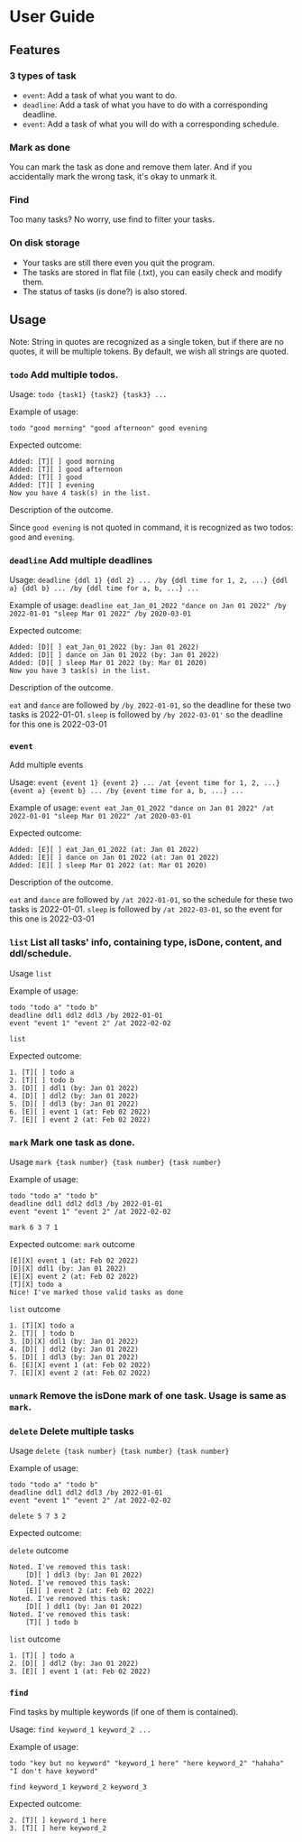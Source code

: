 # User Guide

## Features 

### 3 types of task
- `event`: Add a task of what you want to do.
- `deadline`: Add a task of what you have to do with a corresponding deadline.
- `event`: Add a task of what you will do with a corresponding schedule.

### Mark as done
You can mark the task as done and remove them later. And if you accidentally mark the wrong task, it's okay to unmark it.

### Find
Too many tasks? No worry, use find to filter your tasks.

### On disk storage
- Your tasks are still there even you quit the program.
- The tasks are stored in flat file (.txt), you can easily check and modify them.
- The status of tasks (is done?) is also stored.

### 
## Usage
Note: String in quotes are recognized as a single token, but if there are no quotes, it will be multiple tokens. By default, we wish all strings are quoted.

### `todo` Add multiple todos.

Usage:
`todo {task1} {task2} {task3} ...`

Example of usage: 

`todo "good morning" "good afternoon" good evening `

Expected outcome:
```
Added: [T][ ] good morning
Added: [T][ ] good afternoon
Added: [T][ ] good
Added: [T][ ] evening
Now you have 4 task(s) in the list.
```

Description of the outcome.

Since `good evening` is not quoted in command, it is recognized as two todos: `good` and `evening`.

### `deadline` Add multiple deadlines
Usage: `deadline {ddl 1} {ddl 2} ... /by {ddl time for 1, 2, ...} {ddl a} {ddl b} ... /by {ddl time for a, b, ...} ...`

Example of usage:
`deadline eat_Jan_01_2022 "dance on Jan 01 2022" /by 2022-01-01 "sleep Mar 01 2022" /by 2020-03-01`

Expected outcome:
```
Added: [D][ ] eat_Jan_01_2022 (by: Jan 01 2022)
Added: [D][ ] dance on Jan 01 2022 (by: Jan 01 2022)
Added: [D][ ] sleep Mar 01 2022 (by: Mar 01 2020)
Now you have 3 task(s) in the list.
```

Description of the outcome.

`eat` and `dance` are followed by `/by 2022-01-01`, so the deadline for these two tasks is 2022-01-01.
`sleep` is followed by `/by 2022-03-01'` so the deadline for this one is 2022-03-01

### `event`
Add multiple events

Usage: `event {event 1} {event 2} ... /at {event time for 1, 2, ...} {event a} {event b} ... /by {event time for a, b, ...} ...`

Example of usage:
`event eat_Jan_01_2022 "dance on Jan 01 2022" /at 2022-01-01 "sleep Mar 01 2022" /at 2020-03-01`

Expected outcome:
```
Added: [E][ ] eat_Jan_01_2022 (at: Jan 01 2022)
Added: [E][ ] dance on Jan 01 2022 (at: Jan 01 2022)
Added: [E][ ] sleep Mar 01 2022 (at: Mar 01 2020)
```

Description of the outcome.

`eat` and `dance` are followed by `/at 2022-01-01`, so the schedule for these two tasks is 2022-01-01.
`sleep` is followed by `/at 2022-03-01`, so the event for this one is 2022-03-01

### `list` List all tasks' info, containing type, isDone, content, and ddl/schedule.

Usage `list`

Example of usage:

```
todo "todo a" "todo b"
deadline ddl1 ddl2 ddl3 /by 2022-01-01
event "event 1" "event 2" /at 2022-02-02
```
```
list
```

Expected outcome:
```
1. [T][ ] todo a
2. [T][ ] todo b
3. [D][ ] ddl1 (by: Jan 01 2022)
4. [D][ ] ddl2 (by: Jan 01 2022)
5. [D][ ] ddl3 (by: Jan 01 2022)
6. [E][ ] event 1 (at: Feb 02 2022)
7. [E][ ] event 2 (at: Feb 02 2022)
```

### `mark` Mark one task as done.

Usage `mark {task number} {task number} {task number}`

Example of usage:
```
todo "todo a" "todo b"
deadline ddl1 ddl2 ddl3 /by 2022-01-01
event "event 1" "event 2" /at 2022-02-02
```
`mark 6 3 7 1`

Expected outcome:
`mark` outcome
```
[E][X] event 1 (at: Feb 02 2022)
[D][X] ddl1 (by: Jan 01 2022)
[E][X] event 2 (at: Feb 02 2022)
[T][X] todo a
Nice! I've marked those valid tasks as done
```

`list` outcome
```=
1. [T][X] todo a
2. [T][ ] todo b
3. [D][X] ddl1 (by: Jan 01 2022)
4. [D][ ] ddl2 (by: Jan 01 2022)
5. [D][ ] ddl3 (by: Jan 01 2022)
6. [E][X] event 1 (at: Feb 02 2022)
7. [E][X] event 2 (at: Feb 02 2022)
```


### `unmark` Remove the isDone mark of one task. Usage is same as `mark`.

### `delete` Delete multiple tasks

Usage `delete {task number} {task number} {task number}`

Example of usage:
```
todo "todo a" "todo b"
deadline ddl1 ddl2 ddl3 /by 2022-01-01
event "event 1" "event 2" /at 2022-02-02
```
`delete 5 7 3 2`

Expected outcome:

`delete` outcome
```
Noted. I've removed this task:
	[D][ ] ddl3 (by: Jan 01 2022)
Noted. I've removed this task:
	[E][ ] event 2 (at: Feb 02 2022)
Noted. I've removed this task:
	[D][ ] ddl1 (by: Jan 01 2022)
Noted. I've removed this task:
	[T][ ] todo b
```

`list` outcome
```
1. [T][ ] todo a
2. [D][ ] ddl2 (by: Jan 01 2022)
3. [E][ ] event 1 (at: Feb 02 2022)
```

### `find`
Find tasks by multiple keywords (if one of them is contained).

Usage: `find keyword_1 keyword_2 ...`

Example of usage:

`todo "key but no keyword" "keyword_1 here" "here keyword_2" "hahaha" "I don't have keyword"`

`find keyword_1 keyword_2 keyword_3`

Expected outcome:
```
2. [T][ ] keyword_1 here
3. [T][ ] here keyword_2
```